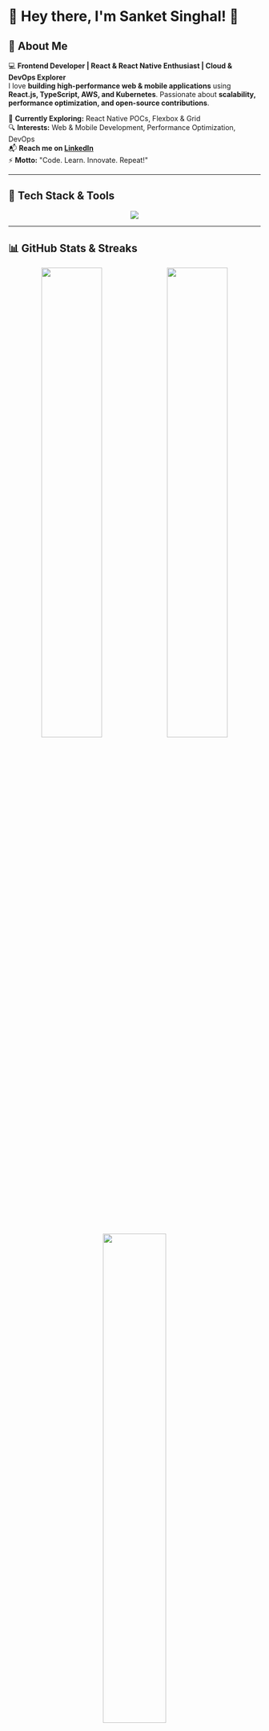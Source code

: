 # 👋 Hey there, I'm Sanket Singhal! 🚀

## 🌟 About Me

💻 **Frontend Developer | React & React Native Enthusiast | Cloud & DevOps Explorer**  
I love **building high-performance web & mobile applications** using **React.js, TypeScript, AWS, and Kubernetes**. Passionate about **scalability, performance optimization, and open-source contributions**.

🚀 **Currently Exploring:** React Native POCs, Flexbox & Grid  
🔍 **Interests:** Web & Mobile Development, Performance Optimization, DevOps  
📬 **Reach me on [LinkedIn](https://www.linkedin.com/in/sanket-singhal)**  
⚡ **Motto:** "Code. Learn. Innovate. Repeat!"

---

## 🚀 Tech Stack & Tools

<p align="center">
  <img src="https://skillicons.dev/icons?i=react,react-native,ts,js,html,css,tailwind,redux,git,github,aws,docker,kubernetes,nodejs,mysql,postgres,mongodb"/>
</p>

---

## 📊 GitHub Stats & Streaks

<p align="center">
  <img src="https://github-readme-stats.vercel.app/api?username=SanketSinghal&show_icons=true&theme=radical&hide_border=true" width="49%" />
  <img src="https://streak-stats.demolab.com?user=SanketSinghal&theme=radical&hide_border=true" width="49%" />
</p>

<p align="center">
  <img src="https://github-readme-stats.vercel.app/api/top-langs/?username=SanketSinghal&layout=compact&theme=radical&hide_border=true" width="50%" />
</p>

---

## 🚀 Featured Projects

🌟 **[React Native POC](https://github.com/SanketSinghal/react-native-poc)** – A cutting-edge industry-based POC showcasing React Native capabilities 🚀  
🌟 **[GENAI-Powered Data Masking WebApp](https://github.com/SanketSinghal/genai-data-masking)** – AI-powered automation, boosting workflow efficiency ⚡  
🌟 **[Frontend Performance Optimization](https://github.com/SanketSinghal/frontend-optimization)** – Optimized React performance by **60%** 🔥  

---

## 🌎 Let's Connect

<p align="center">
  <a href="https://www.linkedin.com/in/sanket-singhal"><img src="https://img.shields.io/badge/-LinkedIn-blue?style=for-the-badge&logo=linkedin&logoColor=white" /></a>
  <a href="https://your-portfolio-link.com"><img src="https://img.shields.io/badge/-Portfolio-black?style=for-the-badge&logo=react&logoColor=white" /></a>
  <a href="mailto:your-email@example.com"><img src="https://img.shields.io/badge/-Email-red?style=for-the-badge&logo=gmail&logoColor=white" /></a>
  <a href="https://github.com/SanketSinghal?tab=repositories"><img src="https://img.shields.io/badge/-GitHub-black?style=for-the-badge&logo=github&logoColor=white" /></a>
</p>

---

## 🔥 Fun Fact

💡 **"The best error message is the one that never shows up."** – Write clean & efficient code! 🚀

### ⭐ **If you find my work helpful, drop a ⭐ on my repositories!** 🎉
